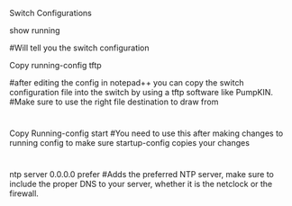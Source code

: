 Switch Configurations

show running

#Will tell you the switch configuration


Copy running-config tftp 

#after editing the config in notepad++ you can copy the switch configuration file into the switch by using a tftp software like PumpKIN. 
#Make sure to use the right file destination to draw from
#

Copy Running-config start
#You need to use this after making changes to running config to make sure startup-config copies your changes
#


ntp server 0.0.0.0 prefer
#Adds the preferred NTP server, make sure to include the proper DNS to your server, whether it is the netclock or the firewall. 
